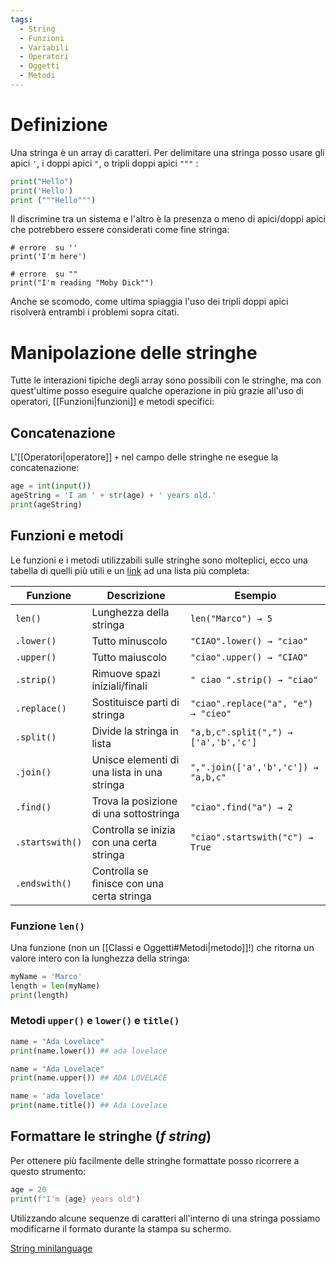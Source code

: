 ```yaml
---
tags:
  - String
  - Funzioni
  - Variabili
  - Operatori
  - Oggetti
  - Metodi
---
```

# Definizione

Una stringa è un array di caratteri. Per delimitare una stringa posso usare gli apici `'`, i doppi apici `"`, o tripli doppi apici `"""` :

~~~python title:"Esempio della stessa stringa"
print("Hello")  
print('Hello')
print ("""Hello""")
~~~

Il discrimine tra un sistema e l'altro è la presenza o meno di apici/doppi apici che potrebbero essere considerati come fine stringa:

~~~run-python
# errore  su ''
print('I'm here')  
~~~

~~~run-python
# errore  su ""
print("I'm reading "Moby Dick"")
~~~

Anche se scomodo, come ultima spiaggia l'uso dei tripli doppi apici risolverà entrambi i problemi sopra citati.
# Manipolazione delle stringhe

Tutte le interazioni tipiche degli array sono possibili con le stringhe, ma con quest'ultime posso eseguire qualche operazione in più grazie all'uso di operatori, [[Funzioni|funzioni]] e metodi specifici: 
## Concatenazione

L'[[Operatori|operatore]] `+` nel campo delle stringhe ne esegue la concatenazione:

~~~Python title:"Concatenazione di stringhe"
age = int(input())
ageString = 'I am ' + str(age) + ' years old.'
print(ageString)
~~~
## Funzioni e metodi

Le funzioni e i metodi utilizzabili sulle stringhe sono molteplici, ecco una tabella di quelli più utili e un [link](https://www.digitalocean.com/community/tutorials/python-string-functions) ad una lista più completa:

|Funzione|Descrizione|Esempio|
|---|---|---|
|`len()`|Lunghezza della stringa|`len("Marco") → 5`|
|`.lower()`|Tutto minuscolo|`"CIAO".lower() → "ciao"`|
|`.upper()`|Tutto maiuscolo|`"ciao".upper() → "CIAO"`|
|`.strip()`|Rimuove spazi iniziali/finali|`" ciao ".strip() → "ciao"`|
|`.replace()`|Sostituisce parti di stringa|`"ciao".replace("a", "e") → "cieo"`|
|`.split()`|Divide la stringa in lista|`"a,b,c".split(",") → ['a','b','c']`|
|`.join()`|Unisce elementi di una lista in una stringa|`",".join(['a','b','c']) → "a,b,c"`|
|`.find()`|Trova la posizione di una sottostringa|`"ciao".find("a") → 2`|
|`.startswith()`|Controlla se inizia con una certa stringa|`"ciao".startswith("c") → True`|
|`.endswith()`|Controlla se finisce con una certa stringa||
### Funzione `len()`
Una funzione (non un [[Classi e Oggetti#Metodi|metodo]]!) che ritorna un valore intero con la lunghezza della stringa:

```python title:"Funzione len()"
myName = 'Marco'
length = len(myName)
print(length)
```

### Metodi `upper()` e `lower()` e `title()`

```python title:"Metodo .lower()"
name = "Ada Lovelace"
print(name.lower()) ## ada lovelace
```

```python title:"Metodo .upper()" fold:fold
name = "Ada Lovelace"
print(name.upper()) ## ADA LOVELACE
```

```python title:"Metodo .title()" fold:fold
name = 'ada lovelace'
print(name.title()) ## Ada Lovelace
```

## Formattare le stringhe (*f string*)
Per ottenere più facilmente delle stringhe formattate posso ricorrere a questo strumento:

~~~python title:'Esempio di f-string'
age = 20
print(f"I'm {age} years old")
~~~

Utilizzando alcune sequenze di caratteri all'interno di una stringa possiamo modificarne il formato durante la stampa su schermo.

[String minilanguage](https://docs.python.org/3/library/string.html#format-specification-mini-language)
